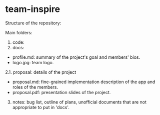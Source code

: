 team-inspire
============

Structure of the repository:   

Main folders:   
1. code:   
2. docs:    
+ profile.md: summary of the project's goal and members' bios.
+ logo.jpg: team logo.      

2.1. proposal: details of the project   
+ proposal.md: fine-grained implementation description of the app and roles of the members.
+ proposal.pdf: presentation slides of the project.  
         
3. notes: bug list, outline of plans, unofficial documents that are not appropriate to put in 'docs'.
